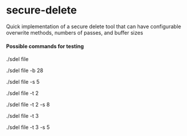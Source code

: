 # secure-delete

Quick implementation of a secure delete tool that can have configurable overwrite methods, numbers of passes, and buffer sizes

#### Possible commands for testing

./sdel file

./sdel file -b 28

./sdel file -s 5

./sdel file -t 2

./sdel file -t 2 -s 8

./sdel file -t 3

./sdel file -t 3 -s 5
